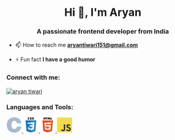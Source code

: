 <h1 align="center">Hi 👋, I'm Aryan</h1>
<h3 align="center">A passionate frontend developer from India</h3>

- 📫 How to reach me **aryantiwari151@gmail.com**

- ⚡ Fun fact **I have a good humor**

<h3 align="left">Connect with me:</h3>
<p align="left">
<a href="https://fb.com/aryan tiwari" target="blank"><img align="center" src="https://cdn.jsdelivr.net/npm/simple-icons@3.0.1/icons/facebook.svg" alt="aryan tiwari" height="30" width="40" /></a>
</p>

<h3 align="left">Languages and Tools:</h3>
<p align="left"> <a href="https://www.cprogramming.com/" target="_blank"> <img src="https://raw.githubusercontent.com/devicons/devicon/master/icons/c/c-original.svg" alt="c" width="40" height="40"/> </a> <a href="https://www.w3schools.com/css/" target="_blank"> <img src="https://raw.githubusercontent.com/devicons/devicon/master/icons/css3/css3-original-wordmark.svg" alt="css3" width="40" height="40"/> </a> <a href="https://www.w3.org/html/" target="_blank"> <img src="https://raw.githubusercontent.com/devicons/devicon/master/icons/html5/html5-original-wordmark.svg" alt="html5" width="40" height="40"/> </a> <a href="https://developer.mozilla.org/en-US/docs/Web/JavaScript" target="_blank"> <img src="https://raw.githubusercontent.com/devicons/devicon/master/icons/javascript/javascript-original.svg" alt="javascript" width="40" height="40"/> </a> </p>
